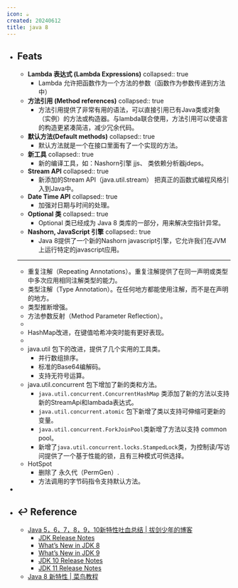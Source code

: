 ```yaml
---
icon: ☕
created: 20240612
title: java 8
---
```


- ## Feats
  - **Lambda 表达式 (Lambda Expressions)**
    collapsed:: true
    - Lambda 允许把函数作为一个方法的参数（函数作为参数传递到方法中）
  - **方法引用 (Method references)**
    collapsed:: true
    - 方法引用提供了非常有用的语法，可以直接引用已有Java类或对象（实例）的方法或构造器。与lambda联合使用，方法引用可以使语言的构造更紧凑简洁，减少冗余代码。
  - **默认方法(Default methods)**
    collapsed:: true
    - 默认方法就是一个在接口里面有了一个实现的方法。
  - **新工具**
    collapsed:: true
    - 新的编译工具，如：Nashorn引擎 jjs、 类依赖分析器jdeps。
  - **Stream API**
    collapsed:: true
    - 新添加的Stream API（java.util.stream） 把真正的函数式编程风格引入到Java中。
  - **Date Time API**
    collapsed:: true
    - 加强对日期与时间的处理。
  - **Optional 类**
    collapsed:: true
    - Optional 类已经成为 Java 8 类库的一部分，用来解决空指针异常。
  - **Nashorn, JavaScript 引擎**
    collapsed:: true
    - Java 8提供了一个新的Nashorn javascript引擎，它允许我们在JVM上运行特定的javascript应用。
  - ---
  - 重复注解（Repeating Annotations）。重复注解提供了在同一声明或类型中多次应用相同注解类型的能力。
  - 类型注解（Type Annotation）。在任何地方都能使用注解，而不是在声明的地方。
  - 类型推断增强。
  - 方法参数反射（Method Parameter Reflection）。
  -
  - HashMap改进，在键值哈希冲突时能有更好表现。
  -
  - java.util 包下的改进，提供了几个实用的工具类。
    - 并行数组排序。
    - 标准的Base64编解码。
    - 支持无符号运算。
  - java.util.concurrent 包下增加了新的类和方法。
    - `java.util.concurrent.ConcurrentHashMap` 类添加了新的方法以支持新的StreamApi和lambada表达式。
    - `java.util.concurrent.atomic` 包下新增了类以支持可伸缩可更新的变量。
    - `java.util.concurrent.ForkJoinPool`类新增了方法以支持 common pool。
    - 新增了`java.util.concurrent.locks.StampedLock`类，为控制读/写访问提供了一个基于性能的锁，且有三种模式可供选择。
  - HotSpot
    - 删除了 永久代（PermGen）.
    - 方法调用的字节码指令支持默认方法。
-
- ## ↩ Reference
  - [Java 5，6，7，8，9，10新特性吐血总结 | 拔剑少年的博客](https://it18monkey.github.io/2018/08/05/Java%E6%96%B0%E7%89%B9%E6%80%A7%E6%80%BB%E7%BB%93/)
    - [JDK Release Notes](http://www.oracle.com/technetwork/java/javase/jdk-relnotes-index-2162236.html)
    - [What’s New in JDK 8](http://www.oracle.com/technetwork/java/javase/8-whats-new-2157071.html)
    - [What’s New in JDK 9](https://docs.oracle.com/javase/9/whatsnew/toc.htm#JSNEW-GUID-C23AFD78-C777-460B-8ACE-58BE5EA681F6)
    - [JDK 10 Release Notes](http://www.oracle.com/technetwork/java/javase/10-relnote-issues-4108729.html#NewFeature)
    - [JDK 11 Release Notes](https://www.oracle.com/technetwork/java/javase/11-relnote-issues-5012449.html#NewFeature)
  - [Java 8 新特性 | 菜鸟教程](https://www.runoob.com/java/java8-new-features.html)